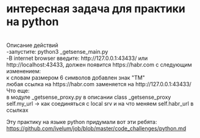 # интересная задача для практики на python<br/>
<br/>
Описание действий<br/>
-запустите:  python3 _getsense_main.py<br/>
-В internet browser введите: http://127.0.0.1:43433/ или http://localhost:43433, должен появится https://habr.com c следующим изменением: <br/>
к словам размером 6 символов добавлен знак "TM"<br/>
любая ссылка на https://habr.com заменяется на http://127.0.0.1:43433/<br/>
Что еще:<br/>
в модуле _getsense_proxy.py в описании class _getsense_proxy self.my_url -> как соединяться с local srv и на что меняем self.habr_url в ссылках <br/>

Эту практику на языке python придумали вот эти ребята:
https://github.com/ivelum/job/blob/master/code_challenges/python.md

<br/>
<br/> 
<br/>
